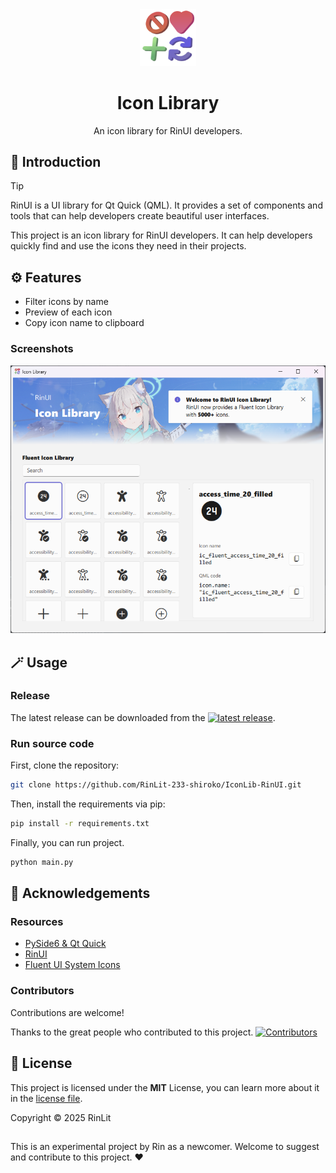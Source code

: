 <div align="center">
<img src="assets/images/logo.png" width="18%" height="18%">
<h1>Icon Library</h1>
<p>An icon library for RinUI developers.</p>
</div>

## 📄 Introduction

> [!TIP] 
> RinUI is a UI library for Qt Quick (QML). It provides a set of components 
> and tools that can help developers create beautiful user interfaces.

This project is an icon library for RinUI developers. It can help developers 
quickly find and use the icons they need in their projects.

## ⚙️ Features
- Filter icons by name
- Preview of each icon
- Copy icon name to clipboard

### Screenshots
![Screenshot 1](/docs/images/ScreenShot.png)

## 🪄 Usage
### Release
The latest release can be downloaded from the 
[![latest release](https://img.shields.io/github/v/release/RinLit-233-shiroko/IconLib-RinUI?&label=Latest&color=95d186&style=flat-square)](https://github.com/RinLit-233-shiroko/IconLib-RinUI/releases).
### Run source code
First, clone the repository:
```bash
git clone https://github.com/RinLit-233-shiroko/IconLib-RinUI.git
```

Then, install the requirements via pip:
```bash
pip install -r requirements.txt
```

Finally, you can run project.
```bash
python main.py
```

## 🙌 Acknowledgements
### Resources
- [PySide6 & Qt Quick](https://www.qt.io/)
- [RinUI](https://github.com/RinLit-233-shiroko/Rin-UI)
- [Fluent UI System Icons](https://github.com/microsoft/fluentui-system-icons/)

### Contributors
Contributions are welcome!

Thanks to the great people who contributed to this project.
[![Contributors](http://contrib.nn.ci/api?repo=rinlit-233-shiroko/IconLib-RinUI)](https://github.com/RinLit-233-shiroko/Rin-UI/graphs/contributors)

## 📜 License
This project is licensed under the **MIT** License, you can learn more about it in the [license file](./LICENSE).

Copyright © 2025 RinLit

##

This is an experimental project by Rin as a newcomer. Welcome to suggest and contribute to this project. ❤️
